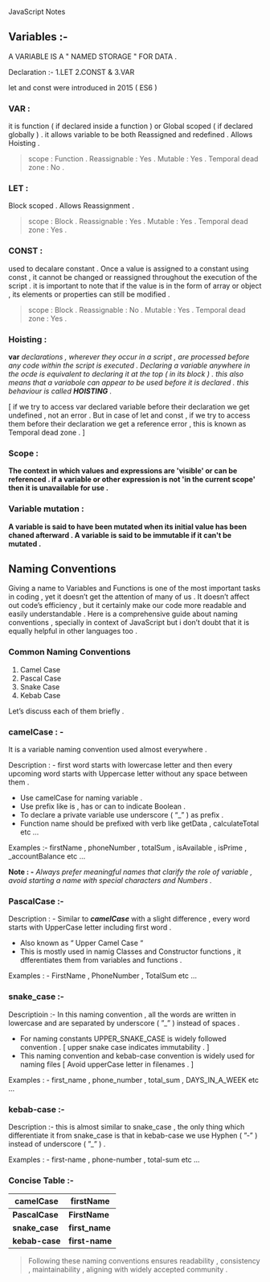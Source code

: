 JavaScript Notes 

## Variables :- 
A VARIABLE IS A " NAMED STORAGE " FOR DATA .

Declaration :- 1.LET 2.CONST & 3.VAR

let and const were introduced in 2015 ( ES6 ) 

### VAR :
it is function ( if declared inside a function ) or Global scoped ( if declared globally ) . it allows variable to be both Reassigned and redefined . Allows Hoisting . 
> scope : Function .
> Reassignable : Yes .
> Mutable : Yes .
> Temporal dead zone : No .

### LET :
Block scoped . Allows Reassignment . 
> scope : Block .
> Reassignable : Yes .
> Mutable : Yes .
> Temporal dead zone : Yes .

### CONST :
used to decalare constant . Once a value is assigned to a constant using const , it cannot be changed or reassigned throughout the execution of the script . it is important to note that if the value is in the form of array or object , its elements or properties can still be modified .
> scope : Block .
> Reassignable : No .
> Mutable : Yes .
> Temporal dead zone : Yes .

### Hoisting :
**var** _declarations , wherever they occur in a script , are processed before any code within the script is executed . Declaring a variable anywhere in the ocde is equivalent to declaring it at the top ( in its block ) . this also means that a variabole can appear to be used before it is declared . this behaviour is called **HOISTING** ._ 

[ if we try to access var declared variable before their declaration we get undefined , not an error . But in case of let and const , if we try to access them before their declaration we get a reference error , this is known as Temporal dead zone . ]

### Scope :
**The context in which values and expressions are 'visible' or can be referenced . if a  variable or other expression is not 'in the current scope' then it is unavailable for use .**

### Variable mutation :
**A variable is said to have been mutated when its initial value has been chaned afterward . A variable is said to be immutable if it can't be mutated .**


## Naming Conventions

Giving a name to Variables and Functions is one of the most important tasks in coding , yet it doesn’t get the attention of many of us . It doesn’t affect out code’s efficiency , but it certainly make our code more readable and easily understandable . Here is a comprehensive guide about naming conventions , specially in context of JavaScript but i don’t doubt that it is equally helpful in other languages too .

### Common Naming Conventions

1. Camel Case
2. Pascal Case
3. Snake Case
4. Kebab Case

Let’s discuss each of them briefly .

### camelCase : -

It is a variable naming convention used almost everywhere .

Description : - first word starts with lowercase letter and then every upcoming word starts with Uppercase letter without  any space between them .

- Use camelCase for naming variable .
- Use prefix like is , has or can to indicate Boolean .
- To declare a private variable use underscore ( “_” ) as prefix .
- Function name should be prefixed with verb like getData , calculateTotal etc …

<aside>
Examples :- firstName , phoneNumber , totalSum , isAvailable , isPrime , _accountBalance etc …
</aside>

**Note : -** *Always prefer meaningful names that clarify the role of variable , avoid starting a name with special characters and Numbers .*

### PascalCase :-

Description : - Similar to ***camelCase*** with a slight  difference , every word starts with UpperCase letter including first word . 

- Also known as “ Upper Camel Case “
- This is mostly used in namig Classes and Constructor functions , it dfferentiates them from variables and functions .

<aside>
Examples : - FirstName , PhoneNumber , TotalSum etc …
</aside>

### snake_case :-

 Descriptioin :- In this naming convention , all the  words are written in lowercase and are separated by  underscore ( ”_” ) instead of spaces .

- For naming constants UPPER_SNAKE_CASE  is widely followed convention . [ upper snake case indicates immutability . ]
- This naming convention and kebab-case convention is widely used for naming files [ Avoid upperCase letter in filenames . ]

<aside>
Examples : - first_name , phone_number , total_sum  , DAYS_IN_A_WEEK etc …
</aside>

### kebab-case :-

Description :- this is almost similar to snake_case , the only thing which differentiate it from snake_case is that in kebab-case we use Hyphen ( ”-” ) instead of underscore ( ”_” ) .

<aside>
Examples : - first-name , phone-number , total-sum etc …
</aside>

### Concise Table :-

|                           camelCase |                           firstName |
| --- | --- |
|                           **PascalCase** |                           **FirstName** |
|                           **snake_case** |                           **first_name** |
|                           **kebab-case** |                           **first-name** |

 

> Following these naming conventions ensures  readability , consistency , maintainability , aligning with widely accepted community .

